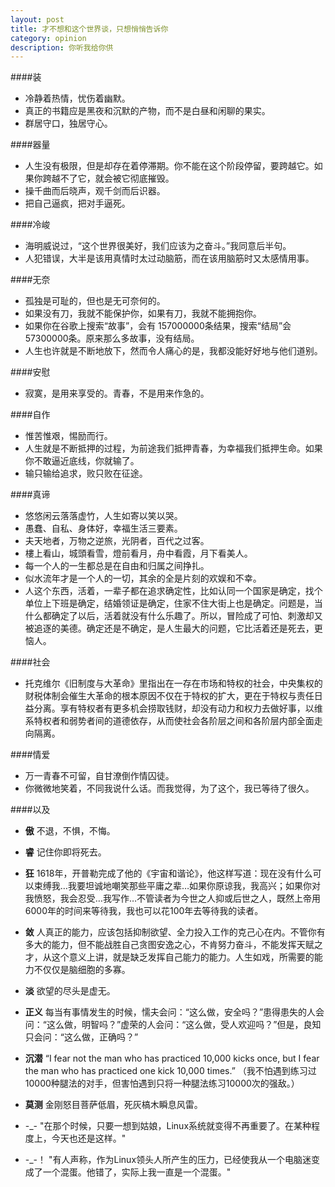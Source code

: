 ```yaml
---
layout: post
title: 才不想和这个世界谈，只想悄悄告诉你
category: opinion
description: 你听我给你供
---
```


####装
* 冷静着热情，忧伤着幽默。
* 真正的书籍应是黑夜和沉默的产物，而不是白昼和闲聊的果实。
* 群居守口，独居守心。

####器量    
* 人生没有极限，但是却存在着停滞期。你不能在这个阶段停留，要跨越它。如果你跨越不了它，就会被它彻底摧毁。
* 操千曲而后晓声，观千剑而后识器。
* 把自己逼疯，把对手逼死。

####冷峻
* 海明威说过，“这个世界很美好，我们应该为之奋斗。”我同意后半句。
* 人犯错误，大半是该用真情时太过动脑筋，而在该用脑筋时又太感情用事。

####无奈
* 孤独是可耻的，但也是无可奈何的。
* 如果没有刀，我就不能保护你，如果有刀，我就不能拥抱你。
* 如果你在谷歌上搜索“故事”，会有 157000000条结果，搜索“结局”会57300000条。原来那么多故事，没有结局。
* 人生也许就是不断地放下，然而令人痛心的是，我都没能好好地与他们道别。

####安慰
* 寂寞，是用来享受的。青春，不是用来作急的。

####自作
* 惟苦惟艰，惕励而行。
* 人生就是不断抵押的过程，为前途我们抵押青春，为幸福我们抵押生命。如果你不敢逼近底线，你就输了。
* 输只输给追求，败只败在征途。

####真谛
* 悠悠闲云落落虚竹，人生如寄以笑以哭。
* 愚蠢、自私、身体好，幸福生活三要素。
* 夫天地者，万物之逆旅，光阴者，百代之过客。
* 樓上看山，城頭看雪，燈前看月，舟中看霞，月下看美人。
* 每一个人的一生都总是在自由和归属之间挣扎。
* 似水流年才是一个人的一切，其余的全是片刻的欢娱和不幸。
* 人这个东西，活着，一辈子都在追求确定性，比如认同一个国家是确定，找个单位上下班是确定，结婚领证是确定，住家不住大街上也是确定。问题是，当什么都确定了以后，活着就没有什么乐趣了。所以，冒险成了可怕、刺激却又被追逐的美德。确定还是不确定，是人生最大的问题，它比活着还是死去，更恼人。

####社会
* 托克维尔《旧制度与大革命》里指出在一存在市场和特权的社会，中央集权的财税体制会催生大革命的根本原因不仅在于特权的扩大，更在于特权与责任日益分离。享有特权者有更多机会捞取钱财，却没有动力和权力去做好事，以维系特权者和弱势者间的道德依存，从而使社会各阶层之间和各阶层内部全面走向隔离。

####情爱 
* 万一青春不可留，自甘潦倒作情囚徒。
* 你微微地笑着，不同我说什么话。而我觉得，为了这个，我已等待了很久。

####以及
* **傲** 不退，不惧，不悔。
* **睿** 记住你即将死去。
* **狂** 1618年，开普勒完成了他的《宇宙和谐论》，他这样写道：现在没有什么可以束缚我…我要坦诚地嘲笑那些平庸之辈…如果你原谅我，我高兴；如果你对我愤怒，我会忍受…我写作…不管读者为今世之人抑或后世之人，既然上帝用6000年的时间来等待我，我也可以花100年去等待我的读者。
* **敛** 人真正的能力，应该包括抑制欲望、全力投入工作的克己心在内。不管你有多大的能力，但不能战胜自己贪图安逸之心，不肯努力奋斗，不能发挥天赋之才，从这个意义上讲，就是缺乏发挥自己能力的能力。人生如戏，所需要的能力不仅仅是脑细胞的多寡。
* **淡** 欲望的尽头是虚无。

* **正义** 每当有事情发生的时候，懦夫会问：“这么做，安全吗？”患得患失的人会问：“这么做，明智吗？”虚荣的人会问：“这么做，受人欢迎吗？”但是，良知只会问：“这么做，正确吗？”

* **沉潜** “I fear not the man who has practiced 10,000 kicks once, but I fear the man who has practiced one kick 10,000 times.” （我不怕遇到练习过10000种腿法的对手，但害怕遇到只将一种腿法练习10000次的强敌。）

* **莫测** 金刚怒目菩萨低眉，死灰槁木瞬息风雷。

* -_-   "在那个时候，只要一想到姑娘，Linux系统就变得不再重要了。在某种程度上，今天也还是这样。"
* -_-！ "有人声称，作为Linux领头人所产生的压力，已经使我从一个电脑迷变成了一个混蛋。他错了，实际上我一直是一个混蛋。"